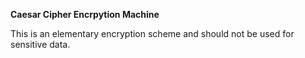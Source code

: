 __Caesar Cipher Encrpytion Machine__

This is an elementary encryption scheme and should not be used for sensitive data. 